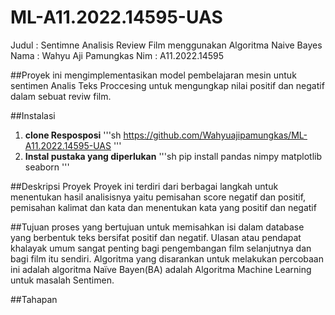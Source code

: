 # ML-A11.2022.14595-UAS
Judul : Sentimne Analisis Review Film menggunakan Algoritma Naive Bayes
Nama : Wahyu Aji Pamungkas
Nim : A11.2022.14595

##Proyek ini mengimplementasikan model pembelajaran mesin untuk sentimen Analis Teks Proccesing untuk mengungkap nilai positif dan negatif dalam sebuat reviw film.

##Instalasi
1. **clone Resposposi**
   '''sh
   https://github.com/Wahyuajipamungkas/ML-A11.2022.14595-UAS
   '''
2. **Instal pustaka yang diperlukan**
   '''sh
   pip install pandas nimpy matplotlib seaborn
   '''

##Deskripsi Proyek
Proyek ini terdiri dari berbagai langkah untuk menentukan hasil analisisnya yaitu pemisahan score negatif dan positif, pemisahan kalimat dan kata dan menentukan kata yang positif dan negatif

##Tujuan
proses yang bertujuan untuk memisahkan isi dalam database yang berbentuk teks bersifat positif dan negatif. Ulasan atau pendapat khalayak umum sangat penting bagi pengembangan film selanjutnya dan bagi film itu sendiri. Algoritma yang disarankan untuk melakukan percobaan ini adalah algoritma Naïve Bayen(BA) adalah Algoritma Machine Learning untuk masalah Sentimen. 

##Tahapan
